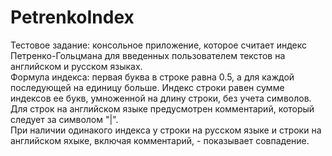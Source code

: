 # PetrenkoIndex
Тестовое задание: консольное приложение, которое считает индекс Петренко-Гольцмана для введенных пользователем текстов на английском и русском языках.  
Формула индекса: первая буква в строке равна 0.5, а для каждой последующей на единицу больше. Индекс строки равен сумме индексов ее букв, умноженной на длину строки, без учета символов. Для строк на английском языке предусмотрен комментарий, который следует за символом "|".  
При наличии одинакого индекса у строки на русском языке и строки на английском яхыке, включая комментарий, - показывает совпадение.
